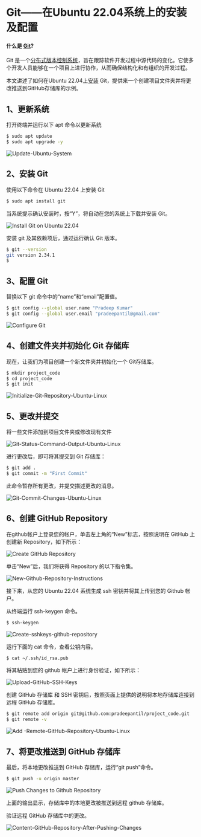 # Git——在Ubuntu 22.04系统上的安装及配置

#### 什么是 [Git](https://so.csdn.net/so/search?q=Git&spm=1001.2101.3001.7020)?

Git 是一个[分布式版本控制系统](https://so.csdn.net/so/search?q=分布式版本控制系统&spm=1001.2101.3001.7020)，旨在跟踪软件开发过程中源代码的变化。它使多个开发人员能够在一个项目上进行协作，从而确保结构化和有组织的开发过程。

本文讲述了如何在Ubuntu 22.04上[安装](https://so.csdn.net/so/search?q=安装&spm=1001.2101.3001.7020) Git，提供来一个创建项目文件夹并将更改推送到GitHub存储库的示例。

## 1、更新系统

打开终端并运行以下 apt 命令以更新系统

```bash
$ sudo apt update
$ sudo apt upgrade -y
```

![Update-Ubuntu-System](https://img-blog.csdnimg.cn/img_convert/8e946f399ab750644d40f2bc8a3951f2.png)

## 2、安装 Git

使用以下命令在 Ubuntu 22.04 上安装 Git

```bash
$ sudo apt install git
```

当系统提示确认安装时，按“Y”，将自动在您的系统上下载并安装 Git。

![Install Git on Ubuntu 22.04](https://img-blog.csdnimg.cn/img_convert/c82a7154c80513b237f402ebc8a748fd.png)

安装 git 及其依赖项后，通过运行确认 Git 版本。

```bash
$ git --version
git version 2.34.1
$
```

## 3、配置 Git

替换以下 git 命令中的“name”和“email”配置值。

```bash
$ git config --global user.name "Pradeep Kumar"
$ git config --global user.email "pradeepantil@gmail.com"
```

![Configure Git](https://img-blog.csdnimg.cn/img_convert/dd61efc69e22428710ed97a661130e4a.png)

## 4、创建文件夹并初始化 Git 存储库

现在，让我们为项目创建一个新文件夹并初始化一个 Git存储库。

```bash
$ mkdir project_code
$ cd project_code
$ git init
```

![Initialize-Git-Repository-Ubuntu-Linux](https://img-blog.csdnimg.cn/img_convert/6a6d936ef8b4d3758c67f0126608f8b5.png)

## 5、更改并提交

将一些文件添加到项目文件夹或修改现有文件

![Git-Status-Command-Output-Ubuntu-Linux](https://img-blog.csdnimg.cn/img_convert/c5dbb05a3d8edd2d7902b28cfdeb75ec.png)

进行更改后，即可将其提交到 Git 存储库：

```bash
$ git add .
$ git commit -m "First Commit"
```

此命令暂存所有更改，并提交描述更改的消息。

![Git-Commit-Changes-Ubuntu-Linux](https://img-blog.csdnimg.cn/img_convert/2b10223c67290dc4bab93413a4796f16.png)

## 6、创建 GitHub Repository

在github帐户上登录您的帐户，单击左上角的“New”标志，按照说明在 GitHub 上创建新 Repository，如下所示：

![Create GitHub Repository](https://img-blog.csdnimg.cn/img_convert/e8a5484c3660db593b376803c6d37e5c.png)

单击“New”后，我们将获得 Repository 的以下指令集。

![New-Github-Repository-Instructions](https://img-blog.csdnimg.cn/img_convert/c771499278358c4f9618f67846240f98.png)

接下来，从您的 Ubuntu 22.04 系统生成 ssh 密钥并将其上传到您的 Github 帐户。

从终端运行 ssh-keygen 命令。

```bash
$ ssh-keygen
```

![Create-sshkeys-github-repository](https://img-blog.csdnimg.cn/img_convert/6895dd512bbeaadcdc6933f0ba4fbde8.png)

运行下面的 cat 命令，查看公钥内容。

```bash
$ cat ~/.ssh/id_rsa.pub
```

将其粘贴到您的 github 帐户上进行身份验证，如下所示：

![Upload-GitHub-SSH-Keys](https://img-blog.csdnimg.cn/img_convert/267ae6efb85ea5ba0183241978fa62b3.png)

创建 GitHub 存储库 和 SSH 密钥后，按照页面上提供的说明将本地存储库连接到远程 GitHub 存储库。

```bash
$ git remote add origin git@github.com:pradeepantil/project_code.git
$ git remote -v
```

![Add -Remote-GitHub-Repository-Ubuntu-Linux](https://img-blog.csdnimg.cn/img_convert/8b50aafd3340404709c2dc95d661aaf9.png)

## 7、将更改推送到 GitHub 存储库

最后，将本地更改推送到 GitHub 存储库，运行“git push”命令。

```bash
$ git push -u origin master
```

![Push Changes to Github Repository](https://img-blog.csdnimg.cn/img_convert/73c48d615d6003b5596d2f6f1e4cbe07.png)

上面的输出显示，存储库中的本地更改被推送到远程 github 存储库。

验证远程 GitHub 存储库中的更改。

![Content-GitHub-Repository-After-Pushing-Changes](https://img-blog.csdnimg.cn/img_convert/60e88b1f1a570c29d2f05c87319ee3c0.png)